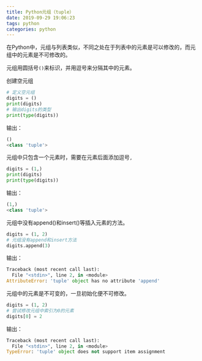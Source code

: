 ```yaml
---
title: Python元组（tuple）
date: 2019-09-29 19:06:23
tags: python
categories: python
---
```


在Python中，元组与列表类似，不同之处在于列表中的元素是可以修改的，而元组中的元素是不可修改的。

元组用圆括号`()`来标识，并用逗号来分隔其中的元素。

<!--more-->

创建空元组

```python
# 定义空元组
digits = ()
print(digits)
# 输出digits的类型
print(type(digits))
```

输出：

```python
()
<class 'tuple'>
```

元组中只包含一个元素时，需要在元素后面添加逗号`,`

```python
digits = (1,)
print(digits)
print(type(digits))
```

输出：

```python
(1,)
<class 'tuple'>
```

元组中没有append()和insert()等插入元素的方法。

```python
digits = (1, 2)
# 元组没有append和insert方法
digits.append(3)
```

输出：

```python
Traceback (most recent call last):
  File "<stdin>", line 2, in <module>
AttributeError: 'tuple' object has no attribute 'append'
```

元组中的元素是不可变的，一旦初始化便不可修改。

```python
digits = (1, 2)
# 尝试修改元组中索引为0的元素
digits[0] = 2
```

输出：

```python
Traceback (most recent call last):
  File "<stdin>", line 2, in <module>
TypeError: 'tuple' object does not support item assignment
```

